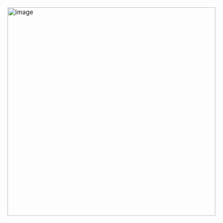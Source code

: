 <img width="470" alt="image" src="https://github.com/user-attachments/assets/208beed0-b906-4cb4-b568-3792455c1217">
